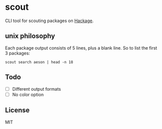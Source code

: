 # scout

CLI tool for scouting packages on [Hackage]().

## unix philosophy

Each package output consists of 5 lines, plus a blank line. So to list the first
3 packages:

```shell
scout search aeson | head -n 18
```

## Todo

- [ ] Different output formats
- [ ] No color option

## License

MIT
